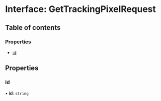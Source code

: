 # Interface: GetTrackingPixelRequest

## Table of contents

### Properties

- [id](GetTrackingPixelRequest.md#id)

## Properties

### id

• **id**: `string`

